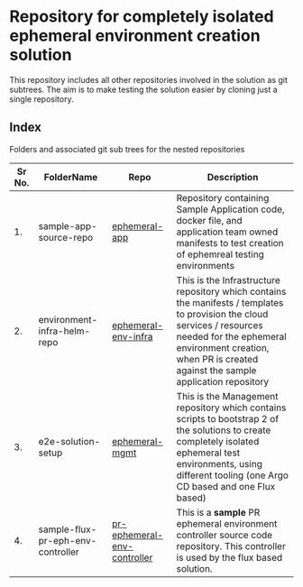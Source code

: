 
# Repository for completely isolated ephemeral environment creation solution

This repository includes all other repositories involved in the solution as git subtrees. The aim is to make testing the solution easier by cloning just a single repository.

## Index 
Folders and associated git sub trees for the nested repositories

|  Sr No. | FolderName  | Repo  | Description  |
|---|---|---|---|
|  1. |  sample-app-source-repo | [ephemeral-app](https://github.com/maniSbindra/ephemeral-app)  | Repository containing Sample Application code, docker file, and application team owned manifests to test creation of ephemreal testing environments |
|  2. |  environment-infra-helm-repo | [ephemeral-env-infra](https://github.com/maniSbindra/ephemeral-env-infra)  |This is the Infrastructure repository which contains the manifests / templates to provision the cloud services / resources needed for the ephemeral environment creation, when PR is created against the sample application repository  |
|  3. |  e2e-solution-setup |  [ephemeral-mgmt](https://github.com/maniSbindra/ephemeral-mgmt) | This is the Management repository which contains scripts to bootstrap 2 of the solutions to create completely isolated ephemeral test environments, using different tooling (one Argo CD based and one Flux based) |
|  4. |  sample-flux-pr-eph-env-controller | [pr-ephemeral-env-controller](https://github.com/maniSbindra/pr-ephemeral-env-controller)  | This is a **sample** PR ephemeral environment controller source code repository. This controller is used by the flux based solution. |adding line to  markdown for testing 3

